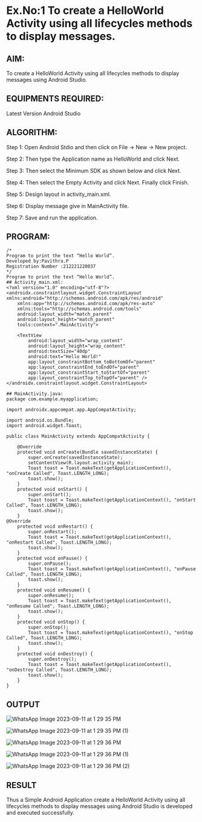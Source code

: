 # Ex.No:1 To create a HelloWorld Activity using all lifecycles methods to display messages.


## AIM:

To create a HelloWorld Activity using all lifecycles methods to display messages using Android Studio.

## EQUIPMENTS REQUIRED:

Latest Version Android Studio

## ALGORITHM:

Step 1: Open Android Stdio and then click on File -> New -> New project.

Step 2: Then type the Application name as HelloWorld and click Next. 

Step 3: Then select the Minimum SDK as shown below and click Next.

Step 4: Then select the Empty Activity and click Next. Finally click Finish.

Step 5: Design layout in activity_main.xml.

Step 6: Display message give in MainActivity file.

Step 7: Save and run the application.

## PROGRAM:
```
/*
Program to print the text “Hello World”.
Developed by:Pavithra.P
Registration Number :212221220037
*/
Program to print the text “Hello World”.
## Activity_main.xml:
<?xml version="1.0" encoding="utf-8"?>
<androidx.constraintlayout.widget.ConstraintLayout xmlns:android="http://schemas.android.com/apk/res/android"
    xmlns:app="http://schemas.android.com/apk/res-auto"
    xmlns:tools="http://schemas.android.com/tools"
    android:layout_width="match_parent"
    android:layout_height="match_parent"
    tools:context=".MainActivity">
    
    <TextView
        android:layout_width="wrap_content"
        android:layout_height="wrap_content"
        android:textSize="40dp"
        android:text="Hello World!"
        app:layout_constraintBottom_toBottomOf="parent"
        app:layout_constraintEnd_toEndOf="parent"
        app:layout_constraintStart_toStartOf="parent"
        app:layout_constraintTop_toTopOf="parent" />
</androidx.constraintlayout.widget.ConstraintLayout>

## MainActivity.java:
package com.example.myapplication;

import androidx.appcompat.app.AppCompatActivity;

import android.os.Bundle;
import android.widget.Toast;

public class MainActivity extends AppCompatActivity {

    @Override
    protected void onCreate(Bundle savedInstanceState) {
        super.onCreate(savedInstanceState);
        setContentView(R.layout.activity_main);
        Toast toast = Toast.makeText(getApplicationContext(), "onCreate Called", Toast.LENGTH_LONG);
        toast.show();
    }
    protected void onStart() {
        super.onStart();
        Toast toast = Toast.makeText(getApplicationContext(), "onStart Called", Toast.LENGTH_LONG);
        toast.show();
    }
@Override
    protected void onRestart() {
        super.onRestart();
        Toast toast = Toast.makeText(getApplicationContext(), "onRestart Called", Toast.LENGTH_LONG);
        toast.show();
    }
    protected void onPause() {
        super.onPause();
        Toast toast = Toast.makeText(getApplicationContext(), "onPause Called", Toast.LENGTH_LONG);
        toast.show();
    }
    protected void onResume() {
        super.onResume();
        Toast toast = Toast.makeText(getApplicationContext(), "onResume Called", Toast.LENGTH_LONG);
        toast.show();
    }
    protected void onStop() {
        super.onStop();
        Toast toast = Toast.makeText(getApplicationContext(), "onStop Called", Toast.LENGTH_LONG);
        toast.show();
    }
    protected void onDestroy() {
        super.onDestroy();
        Toast toast = Toast.makeText(getApplicationContext(), "onDestroy Called", Toast.LENGTH_LONG);
        toast.show();
    }
}
```

## OUTPUT
![WhatsApp Image 2023-09-11 at 1 29 35 PM](https://github.com/pavi365/Mobile-Application-Development/assets/115135775/1313d933-d90c-4d4a-a844-db7549391402)

![WhatsApp Image 2023-09-11 at 1 29 35 PM (1)](https://github.com/pavi365/Mobile-Application-Development/assets/115135775/7368ffd1-e82b-40b3-8f7c-777037e0f032)

![WhatsApp Image 2023-09-11 at 1 29 36 PM](https://github.com/pavi365/Mobile-Application-Development/assets/115135775/8a7f47e5-6619-44e4-bd88-604547a154ca)

![WhatsApp Image 2023-09-11 at 1 29 36 PM (1)](https://github.com/pavi365/Mobile-Application-Development/assets/115135775/37724d77-4610-44bb-803c-dec263b1086a)

![WhatsApp Image 2023-09-11 at 1 29 36 PM (2)](https://github.com/pavi365/Mobile-Application-Development/assets/115135775/8b017559-ab25-4aae-a7e0-c5e1fe0761c0)





## RESULT
Thus a Simple Android Application create a HelloWorld Activity using all lifecycles methods to display messages using Android Studio is developed and executed successfully.
